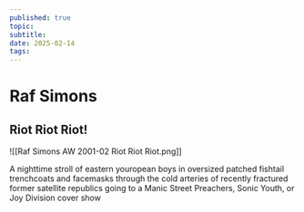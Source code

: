 ```yaml
---
published: true
topic: 
subtitle: 
date: 2025-02-14
tags: 
---
```

# Raf Simons

## Riot Riot Riot! 

![[Raf Simons AW 2001-02 Riot Riot Riot.png]]

A nighttime stroll of eastern youropean boys in oversized patched fishtail trenchcoats and facemasks through the cold arteries of recently fractured former satellite republics going to a Manic Street Preachers, Sonic Youth, or Joy Division cover show